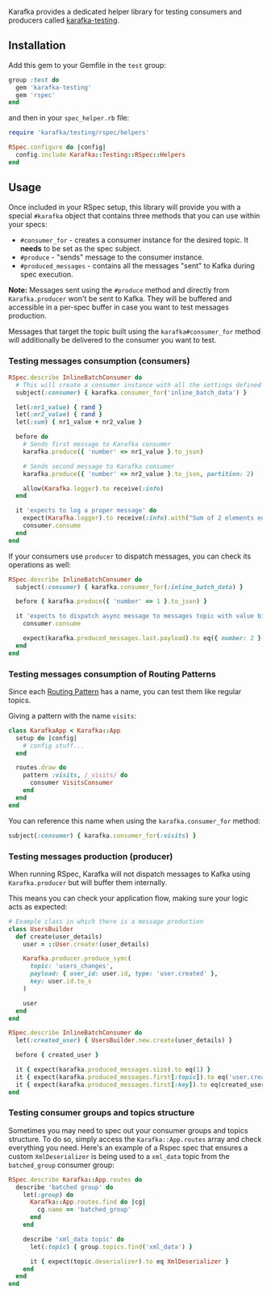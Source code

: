 Karafka provides a dedicated helper library for testing consumers and producers called [karafka-testing](https://github.com/karafka/karafka-testing).

## Installation

Add this gem to your Gemfile in the `test` group:
```ruby
group :test do
  gem 'karafka-testing'
  gem 'rspec'
end
```

and then in your `spec_helper.rb` file:

```ruby
require 'karafka/testing/rspec/helpers'

RSpec.configure do |config|
  config.include Karafka::Testing::RSpec::Helpers
end
```

## Usage

Once included in your RSpec setup, this library will provide you with a special `#karafka` object that contains three methods that you can use within your specs:

- `#consumer_for` - creates a consumer instance for the desired topic. It **needs** to be set as the spec subject.
- `#produce` - "sends" message to the consumer instance.
- `#produced_messages` - contains all the messages "sent" to Kafka during spec execution.

**Note:** Messages sent using the `#produce` method and directly from `Karafka.producer` won't be sent to Kafka. They will be buffered and accessible in a per-spec buffer in case you want to test messages production.

Messages that target the topic built using the `karafka#consumer_for` method will additionally be delivered to the consumer you want to test.

### Testing messages consumption (consumers)

```ruby
RSpec.describe InlineBatchConsumer do
  # This will create a consumer instance with all the settings defined for the given topic
  subject(:consumer) { karafka.consumer_for('inline_batch_data') }

  let(:nr1_value) { rand }
  let(:nr2_value) { rand }
  let(:sum) { nr1_value + nr2_value }

  before do
    # Sends first message to Karafka consumer
    karafka.produce({ 'number' => nr1_value }.to_json)

    # Sends second message to Karafka consumer
    karafka.produce({ 'number' => nr2_value }.to_json, partition: 2)

    allow(Karafka.logger).to receive(:info)
  end

  it 'expects to log a proper message' do
    expect(Karafka.logger).to receive(:info).with("Sum of 2 elements equals to: #{sum}")
    consumer.consume
  end
end
```

If your consumers use `producer` to dispatch messages, you can check its operations as well:

```ruby
RSpec.describe InlineBatchConsumer do
  subject(:consumer) { karafka.consumer_for(:inline_batch_data) }

  before { karafka.produce({ 'number' => 1 }.to_json) }

  it 'expects to dispatch async message to messages topic with value bigger by 1' do
    consumer.consume

    expect(karafka.produced_messages.last.payload).to eq({ number: 2 }.to_json)
  end
end
```

### Testing messages consumption of Routing Patterns

Since each [Routing Pattern](https://karafka.io/docs/Pro-Routing-Patterns) has a name, you can test them like regular topics.

Giving a pattern with the name `visits`:

```ruby
class KarafkaApp < Karafka::App
  setup do |config|
    # config stuff...
  end

  routes.draw do
    pattern :visits, /_visits/ do
      consumer VisitsConsumer
    end
  end
end
```

You can reference this name when using the `karafka.consumer_for` method:

```ruby
subject(:consumer) { karafka.consumer_for(:visits) }
```

### Testing messages production (producer)

When running RSpec, Karafka will not dispatch messages to Kafka using `Karafka.producer` but will buffer them internally.

This means you can check your application flow, making sure your logic acts as expected:

```ruby
# Example class in which there is a message production
class UsersBuilder
  def create(user_details)
    user = ::User.create!(user_details)

    Karafka.producer.produce_sync(
      topic: 'users_changes',
      payload: { user_id: user.id, type: 'user.created' },
      key: user.id.to_s
    )

    user
  end
end

RSpec.describe InlineBatchConsumer do
  let(:created_user) { UsersBuilder.new.create(user_details) }

  before { created_user }

  it { expect(karafka.produced_messages.size).to eq(1) }
  it { expect(karafka.produced_messages.first[:topic]).to eq('user.created') }
  it { expect(karafka.produced_messages.first[:key]).to eq(created_user.id.to_s) }
end
```

### Testing consumer groups and topics structure

Sometimes you may need to spec out your consumer groups and topics structure. To do so, simply access the ```Karafka::App.routes``` array and check everything you need. Here's an example of a Rspec spec that ensures a custom ```XmlDeserializer``` is being used to a ```xml_data``` topic from the ```batched_group``` consumer group:

```ruby
RSpec.describe Karafka::App.routes do
  describe 'batched group' do
    let(:group) do
      Karafka::App.routes.find do |cg|
        cg.name == 'batched_group'
      end
    end

    describe 'xml_data topic' do
      let(:topic) { group.topics.find('xml_data') }

      it { expect(topic.deserializer).to eq XmlDeserializer }
    end
  end
end
```
